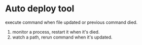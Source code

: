 Auto deploy tool
=============================

execute command when file updated or previous command died.

1. monitor a process, restart it when it's died.
2. watch a path, rerun command when it's updated.
